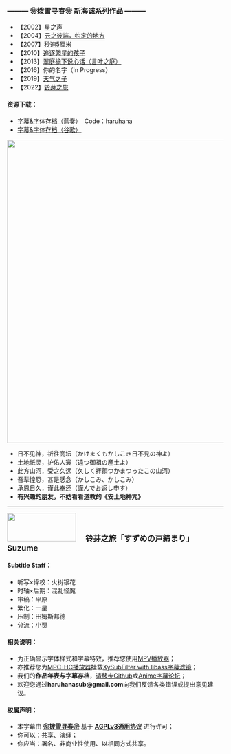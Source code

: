 <h3>——— ❀拨雪寻春❀ 新海诚系列作品 ———</h3>
<ul>
	<li>【2002】<a href="https://bangumi.moe/torrent/63f9baf3247685000780a28d" target="_blank">星之声</a></li>
	<li>【2004】<a href="https://bangumi.moe/torrent/64133fb0685d5f0007df77bc" target="_blank">云之彼端，约定的地方</a></li>
	<li>【2007】<a href="https://bangumi.moe/torrent/6455774f7008080007df187a" target="_blank">秒速5厘米</a></li>
	<li>【2010】<a href="https://bangumi.moe/torrent/645576637008080007df15eb" target="_blank">追逐繁星的孩子</a></li>
	<li>【2013】<a href="https://bangumi.moe/torrent/642f49ab685d5f00072edb1b" target="_blank">翠庭檐下说心话（言叶之庭）</a></li>
	<li>【2016】你的名字（In Progress）</li>
	<li>【2019】<a href="https://bangumi.moe/torrent/6489d534215b6f0008e83eae" target="_blank">天气之子</a></li>
	<li>【2022】<a href=https://bangumi.moe/torrent/64ae02ad6533870007361a77" target="_blank">铃芽之旅</a></li>
</ul>
<h4>资源下载：</h4>
<ul>
	<li><a href="https://wwol.lanzoum.com/b022n6y8b" target="_blank">字幕&字体存档（蓝奏）</a>　Code：haruhana</li>
	<li><a href="https://drive.google.com/drive/folders/17VApy7JiCTHkH7D6P0FLupIOkUA5BDeZ" target="_blank">字幕&字体存档（谷歌）</a></li>
 </ul>
<img src="https://s2.loli.net/2023/07/11/PwYJH2m43ikjzVM.webp" style="width:1000px;height:706px">
<ul>
	<li>日不见神，祈往高坛（かけまくもかしこき日不見の神よ）</li>
	<li>土地祇灵，护佑人寰（遠つ御祖の産土よ）</li>
	<li>此方山河，受之久远（久しく拝領つかまつったこの山河）</li>
	<li>吾辈惶恐，甚是感念（かしこみ、かしこみ）</li>
	<li>承恩日久，谨此奉还（謹んでお返し申す）</li>
	<li><b>有兴趣的朋友，不妨看看道教的《安土地神咒》</b></li>
</ul>
<hr>
<p text-align:center">
	<img src="https://s2.loli.net/2023/02/27/ADYdrCqoSFaXJUG.png" style="width:160px;height:66px">
	<strong><span style="font-size:18px">　铃芽之旅「すずめの戸締まり」Suzume</span></strong>
</p>
<h4>Subtitle Staff：</h4>
<ul>
	<li>听写×译校：火树银花</li>
	<li>时轴×后期：混乱怪魔</li>
	<li>审稿：平原</li>
	<li>繁化：一星</li>
	<li>压制：田姆斯邦德</li>
	<li>分流：小贾</li>
</ul>
<h4>相关说明：</h4>
<ul>
	<li>为正确显示字体样式和字幕特效，推荐您使用<a href="https://github.com/hooke007/MPV_lazy/releases" target="_blank">MPV播放器</a>；</li>
	<li>亦推荐您为<a href="https://github.com/clsid2/mpc-hc/releases" target="_blank">MPC-HC播放器</a>挂载<a href="https://github.com/Masaiki/xy-VSFilter/releases" target="_blank">XySubFilter with libass字幕滤镜</a>；</li>
	<li>我们的<b>作品年表与字幕存档</b>，<a href="https://github.com/HaruhanaSub/Haruhana-Fansub/blob/main/README.md" target="_blank">请移步Github</a>或<a href="https://bbs.acgrip.com/misc.php?mod=tag&id=299&type=thread" target="_blank">Anime字幕论坛</a>；</li>
	<li>欢迎您通过<b>haruhanasub@gmail.com</b>向我们反馈各类错误或提出意见建议。</li>
</ul>
<h4>权属声明：</h4>
<ul>
	<li>本字幕由 <b><a href="https://github.com/HaruhanaSub/Haruhana-Fansub/blob/main/README.md" target="_blank">❀拨雪寻春❀</a></b> 基于 <b><a href="https://www.gnu.org/licenses/agpl-3.0.html" target="_blank">AGPLv3通用协议</a></b> 进行许可；</li>
	<li>你可以：共享、演绎；</li>
	<li>你应当：署名、非商业性使用、以相同方式共享。</li>
</ul>
